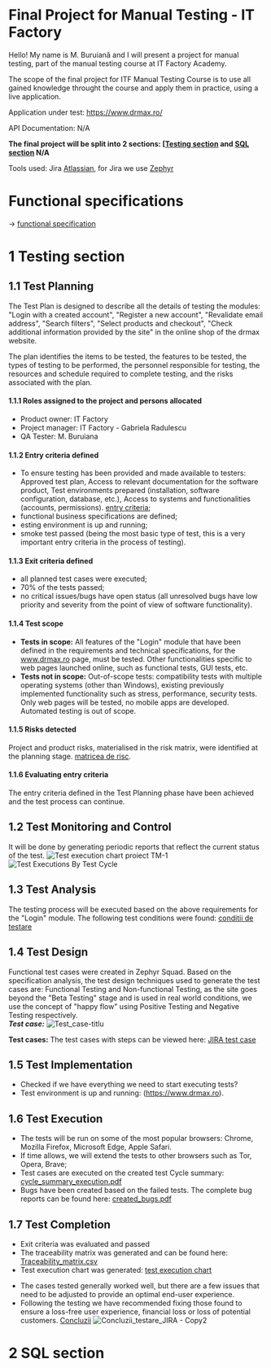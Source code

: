# Final Project for Manual Testing - IT Factory

Hello! My name is M. Buruiană and I will present a project for manual testing, part of the manual testing course at IT Factory Academy.  

The scope of the final project for ITF Manual Testing Course is to use all gained knowledge throught the course and apply them in practice, using a live application. 

Application under test: https://www.drmax.ro/

API Documentation: N/A

**The final project will be split into 2 sections: [[Testing section](https://github.com/Buru-gl/Manual-testing-project-drmax#1-testing-section) and [SQL section](https://github.com/NCOor8/ProiectTestaremanuala/blob/main/README.md#2-sql-section) N/A**

Tools used: Jira [Atlassian](https://www.atlassian.com/software/jira), for Jira we use [Zephyr](https://marketplace.atlassian.com/apps/1014681/zephyr-squad-test-management-for-jira?tab=overview&hosting=cloud)

# Functional specifications

-> [functional specification](https://github.com/Buru-gl/Manual-testing-project-drmax/blob/main/Functional_specifications_drmax.pdf)


# 1 Testing section

## 1.1 Test Planning

The Test Plan is designed to describe all the details of testing the modules: "Login with a created account", "Register a new account", "Revalidate email address", "Search filters", "Select products and checkout", "Check additional information provided by the site" in the online shop of the drmax website. 

The plan identifies the items to be tested, the features to be tested, the types of testing to be performed, the personnel responsible for testing, the resources and schedule required to complete testing, and the risks associated with the plan.

#### 1.1.1 Roles assigned to the project and persons allocated
  * Product owner: IT Factory
  * Project manager: IT Factory - Gabriela Radulescu
  * QA Tester: M. Buruiana

#### 1.1.2 Entry criteria defined
 - To ensure testing has been provided and made available to testers: Approved test plan, Access to relevant documentation for the software product, Test environments prepared (installation, software configuration, database, etc.), Access to systems and functionalities (accounts, permissions). [entry criteria](https://github.com/Buru-gl/Manual-testing-project-drmax/blob/main/Conditii_de_testare_test_case.png);
 -  functional business specifications are defined;
 -  esting environment is up and running;
 -  smoke test passed (being the most basic type of test, this is a very important entry criteria in the process of testing).

#### 1.1.3 Exit criteria defined
 - all planned test cases were executed;
 - 70% of the tests passed;
 - no critical issues/bugs have open status (all unresolved bugs have low priority and severity from the point of view of software functionality).

#### 1.1.4 Test scope

* __Tests in scope:__ All features of the "Login" module that have been defined in the requirements and technical specifications, for the www.drmax.ro page, must be tested.
                      Other functionalities specific to web pages launched online, such as functional tests, GUI tests, etc.
* __Tests not in scope:__ Out-of-scope tests: compatibility tests with multiple operating systems (other than Windows), existing previously implemented functionality such as stress, performance, security tests. Only 
                      web pages will be tested, no mobile apps are developed. Automated testing is out of scope. 

#### 1.1.5 Risks detected

Project and product risks, materialised in the risk matrix, were identified at the planning stage. [matricea de risc](https://github.com/Buru-gl/Manual-testing-project-drmax/blob/main/Jira_matricea_de_risc-drmax.jpg).
  
#### 1.1.6 Evaluating entry criteria

The entry criteria defined in the Test Planning phase have been achieved and the test process can continue. 

## 1.2 Test Monitoring and Control

It will be done by generating periodic reports that reflect the current status of the test.
![Test execution chart proiect TM-1](https://github.com/Buru-gl/Manual-testing-project-drmax/assets/125501132/b74521d2-931e-4088-a729-6eb6ea04486a)
![Test Executions By Test Cycle](https://github.com/Buru-gl/Manual-testing-project-drmax/assets/125501132/383580cc-58de-4862-9608-e0e05b035ad3)

## 1.3 Test Analysis

The testing process will be executed based on the above requirements for the "Login" module. The following test conditions were found: [conditii de testare](https://github.com/Buru-gl/Manual-testing-project-drmax/blob/main/Conditii_de_testare_test_case.png)

## 1.4 Test Design

Functional test cases were created in Zephyr Squad. Based on the specification analysis, the test design techniques used to generate the test cases are: Functional Testing and Non-functional Testing, as the site goes beyond the "Beta Testing" stage and is used in real world conditions, we use the concept of "happy flow" using Positive Testing and Negative Testing respectively.         
***Test case:***
![Test_case-titlu](https://github.com/Buru-gl/Manual-testing-project-drmax/assets/125501132/f4768b93-7794-40d4-9361-9553bb3b4905)

**Test cases:**
The test cases with steps can be viewed here: [JIRA test case](https://github.com/Buru-gl/Manual-testing-project-drmax/blob/main/Test_case_Jira.pdf)

## 1.5 Test Implementation

- Checked if we have everything we need to start executing tests?
- Test environment is up and running: (https://www.drmax.ro).

## 1.6 Test Execution

* The tests will be run on some of the most popular browsers: Chrome, Mozilla Firefox, Microsoft Edge, Apple Safari.
* If time allows, we will extend the tests to other browsers such as Tor, Opera, Brave;
* Test cases are executed on the created test Cycle summary: [cycle_summary_execution.pdf](https://github.com/Buru-gl/Manual-testing-project-drmax/blob/main/Summary_test_case_Jira.png)
* Bugs have been created based on the failed tests. The complete bug reports can be found here: [created_bugs.pdf](https://github.com/Buru-gl/Manual-testing-project-drmax/blob/main/Bug_Jira.pdf)

## 1.7 Test Completion

* Exit criteria was evaluated and passed
* The traceability matrix was generated and can be found here: [Traceability_matrix.csv](https://github.com/Buru-gl/Manual-testing-project-drmax/blob/main/Forward%20Traceability.png)
* Test execution chart was generated: [test execution chart](https://github.com/Buru-gl/Manual-testing-project-drmax/blob/main/Chart_JIRA_raport.png)
- The cases tested generally worked well, but there are a few issues that need to be adjusted to provide an optimal end-user experience.
- Following the testing we have recommended fixing those found to ensure a loss-free user experience, financial loss or loss of potential customers.  [Concluzii](https://github.com/Buru-gl/Manual-testing-project-drmax/blob/main/Concluzii_testare_JIRA.pdf)
![Concluzii_testare_JIRA - Copy2](https://github.com/Buru-gl/Manual-testing-project-drmax/assets/125501132/f791aab9-0308-42e7-a700-864715b7eed9)


# 2 SQL section
